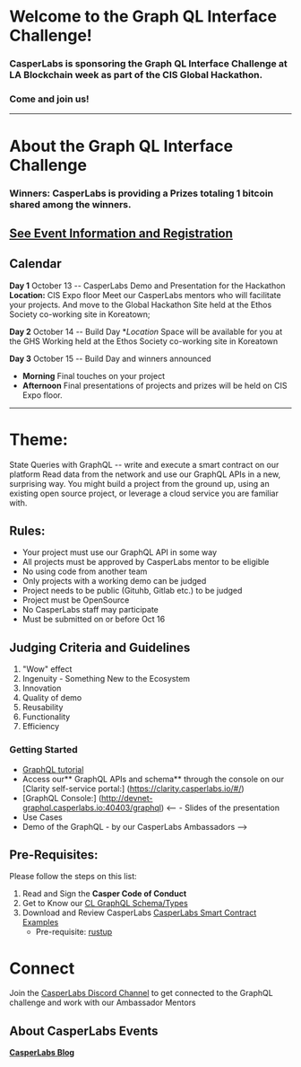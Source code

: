 # Welcome to the Graph QL Interface Challenge!

### CasperLabs is sponsoring the Graph QL Interface Challenge at LA Blockchain week as part of the CIS Global Hackathon. 
### Come and join us!
***

# About the Graph QL Interface Challenge 
### Winners: CasperLabs is providing a Prizes totaling **1 bitcoin** shared among the winners.

## [See Event Information and Registration](https://www.eventbrite.com/e/the-global-hackathon-los-angeles-blockchain-week-tickets-64574824037)

## Calendar
**Day 1**  October 13 -- CasperLabs Demo and Presentation for the Hackathon 
**Location:**  CIS Expo floor 
Meet our CasperLabs mentors who will facilitate your projects.
And move to the Global Hackathon Site held at the Ethos Society co-working site in Koreatown; 

**Day 2**  October 14  -- Build Day
**Location* Space will be available for you at the GHS Working held at the Ethos Society co-working site in Koreatown 

**Day 3** October 15 -- Build Day and winners announced 
* **Morning** Final touches on your project
* **Afternoon** Final presentations of projects and prizes will be held on CIS Expo floor.
* ***

# Theme:
State Queries with GraphQL -- write and execute a smart contract on our platform 
Read data from the network and use our GraphQL APIs in a new, surprising way. You might build a project from the ground up, using an existing open source project, or leverage a cloud service you are familiar with.

## Rules:
- Your project must use our GraphQL API in some way
- All projects must be approved by CasperLabs mentor to be eligible
- No using code from another team
- Only projects with a working demo can be judged
- Project needs to be public (Gituhb, Gitlab etc.) to be judged
- Project must be OpenSource
- No CasperLabs staff may participate
- Must be submitted on or before Oct 16

## **Judging Criteria** and Guidelines 
1. "Wow" effect
1. Ingenuity - Something New to the Ecosystem
1. Innovation
1. Quality of demo
1. Reusability
1. Functionality
1. Efficiency

### **Getting Started**
- [GraphQL tutorial](https://graphql.org )
- Access our** GraphQL APIs and schema** through the console on our [Clarity self-service portal:] (https://clarity.casperlabs.io/#/) 
- [GraphQL Console:] (http://devnet-graphql.casperlabs.io:40403/graphql)
<-- - Slides of the presentation
- Use Cases
- Demo of the GraphQL - by our CasperLabs Ambassadors -->

## Pre-Requisites: 
Please follow the steps on this list:
1. Read and Sign the **Casper Code of Conduct**
2. Get to Know our [CL GraphQL Schema/Types](https://casperlabs.atlassian.net/wiki/spaces/EN/pages/92176385/GraphQL+Schema+Types) 
3. Download and Review CasperLabs [CasperLabs Smart Contract Examples](https://github.com/CasperLabs/contract-examples/tree/master)
   - Pre-requisite: [rustup](https://rustup.rs/)

# Connect
Join the [CasperLabs Discord Channel](https://discord.gg/n9bBs8W) to get connected to the GraphQL challenge and work with our Ambassador Mentors 

## About CasperLabs Events
**[CasperLabs Blog](https://medium.com/casperlabs)**  




